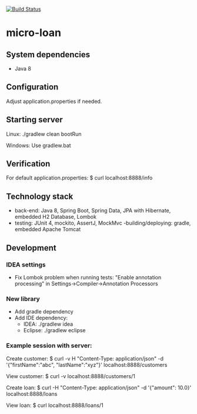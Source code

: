 [![Build Status](https://travis-ci.org/dst/micro-loan.svg)](https://travis-ci.org/dst/micro-loan)
# micro-loan

## System dependencies
- Java 8

## Configuration
Adjust application.properties if needed.

## Starting server
Linux:
    ./gradlew clean bootRun

Windows:
Use gradlew.bat

## Verification
For default application.properties:
    $ curl localhost:8888/info

## Technology stack
- back-end: Java 8, Spring Boot, Spring Data, JPA with Hibernate, embedded H2 Database, Lombok 
- testing: JUnit 4, mockito, AssertJ, MockMvc
 -building/deploying: gradle, embedded Apache Tomcat

## Development

### IDEA settings
- Fix Lombok problem when running tests: "Enable annotation processing" in Settings->Compiler->Annotation Processors

### New library
- Add gradle dependency
- Add IDE dependency:
    - IDEA: ./gradlew idea
    - Eclipse: ./gradlew eclipse
    
### Example session with server:
Create customer:
    $ curl -v H "Content-Type: application/json" -d '{"firstName":"abc", "lastName":"xyz"}' localhost:8888/customers

View customer:
    $ curl -v localhost:8888/customers/1

Create loan:
    $ curl -H "Content-Type: application/json" -d '{"amount": 10.0}' localhost:8888/loans

View loan:
    $ curl localhost:8888/loans/1